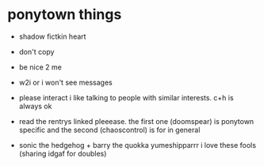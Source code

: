 # ponytown things

- shadow fictkin heart
- don't copy
- be nice 2 me
- w2i or i won't see messages
- please interact i like talking to people with similar interests. c+h is always ok
- read the rentrys linked pleeease. the first one (doomspear) is ponytown specific and the second (chaoscontrol) is for in general

- sonic the hedgehog + barry the quokka yumeshipparrr i love these fools (sharing idgaf for doubles)
